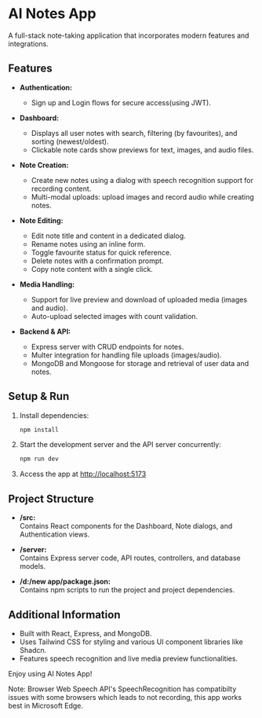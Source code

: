 # AI Notes App

A full-stack note-taking application that incorporates modern features and integrations.

## Features

- **Authentication:**  
  - Sign up and Login flows for secure access(using JWT).
  
- **Dashboard:**  
  - Displays all user notes with search, filtering (by favourites), and sorting (newest/oldest).  
  - Clickable note cards show previews for text, images, and audio files.  

- **Note Creation:**  
  - Create new notes using a dialog with speech recognition support for recording content.
  - Multi-modal uploads: upload images and record audio while creating notes.
  
- **Note Editing:**  
  - Edit note title and content in a dedicated dialog.
  - Rename notes using an inline form.
  - Toggle favourite status for quick reference.
  - Delete notes with a confirmation prompt.
  - Copy note content with a single click.
  
- **Media Handling:**  
  - Support for live preview and download of uploaded media (images and audio).
  - Auto-upload selected images with count validation.
  
- **Backend & API:**  
  - Express server with CRUD endpoints for notes.
  - Multer integration for handling file uploads (images/audio).
  - MongoDB and Mongoose for storage and retrieval of user data and notes.

## Setup & Run

1. Install dependencies:
   ```bash
   npm install
   ```

2. Start the development server and the API server concurrently:
   ```bash
   npm run dev
   ```

3. Access the app at [http://localhost:5173](http://localhost:5173)

## Project Structure

- **/src:**  
  Contains React components for the Dashboard, Note dialogs, and Authentication views.

- **/server:**  
  Contains Express server code, API routes, controllers, and database models.

- **/d:/new app/package.json:**  
  Contains npm scripts to run the project and project dependencies.

## Additional Information

- Built with React, Express, and MongoDB.
- Uses Tailwind CSS for styling and various UI component libraries like Shadcn.
- Features speech recognition and live media preview functionalities.

Enjoy using AI Notes App!

Note: Browser Web Speech API's SpeechRecognition has compatibilty issues with some browsers which leads to not recording, this app works best in Microsoft Edge.
